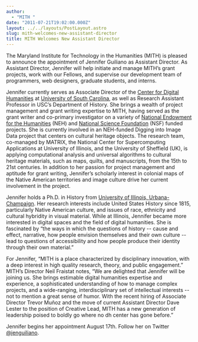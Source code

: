 ```yaml
---
author:
  - "MITH "
date: "2011-07-21T19:02:00.000Z"
layout: ../../layouts/PostLayout.astro
slug: mith-welcomes-new-assistant-director
title: MITH Welcomes New Assistant Director
---
```


The Maryland Institute for Technology in the Humanities (MITH) is pleased to announce the appointment of Jennifer Guiliano as Assistant Director. As Assistant Director, Jennifer will help initiate and manage MITH’s grant projects, work with our Fellows, and supervise our development team of programmers, web designers, graduate students, and interns.

Jennifer currently serves as Associate Director of the [Center for Digital Humanities](http://cdh.sc.edu/) at [University of South Carolina](http://www.sc.edu/), as well as Research Assistant Professor in USC’s Department of History. She brings a wealth of project management and grant writing expertise to MITH, having served as the grant writer and co-primary investigator on a variety of [National Endowment for the Humanities](http://www.neh.gov/) (NEH) and [National Science Foundation](http://www.nsf.gov/) (NSF) funded projects. She is currently involved in an NEH-funded Digging into Image Data project that centers on cultural heritage objects. The research team, co-managed by MATRIX, the National Center for Supercomputing Applications at University of Illinois, and the University of Sheffield (UK), is applying computational analysis and universal algorithms to cultural heritage materials, such as maps, quilts, and manuscripts, from the 15th to 21st centuries. In addition to her passion for project management and aptitude for grant writing, Jennifer’s scholarly interest in colonial maps of the Native American territories and image culture drive her current involvement in the project.

Jennifer holds a Ph.D. in History from [University of Illinois, Urbana-Champaign](http://illinois.edu/). Her research interests include United States History since 1815, particularly Native American culture, and issues of race, ethnicity and cultural hybridity in visual material. While at Illinois, Jennifer became more interested in digital spaces and the field of digital humanities. She is fascinated by “the ways in which the questions of history -- cause and effect, narrative, how people envision themselves and their own culture -- lead to questions of accessibility and how people produce their identity through their own material.”

For Jennifer, “MITH is a place characterized by disciplinary innovation, with a deep interest in high quality research, theory, and public engagement.” MITH’s Director Neil Fraistat notes, “We are delighted that Jennifer will be joining us. She brings estimable digital humanities expertise and experience, a sophisticated understanding of how to manage complex projects, and a wide-ranging, interdisciplinary set of intellectual interests -- not to mention a great sense of humor. With the recent hiring of Associate Director Trevor Muñoz and the move of current Assistant Director Dave Lester to the position of Creative Lead, MITH has a new generation of leadership poised to boldly go where no dh center has gone before.”

Jennifer begins her appointment August 17th. Follow her on Twitter [@jenguiliano](https://twitter.com/jenguiliano).
